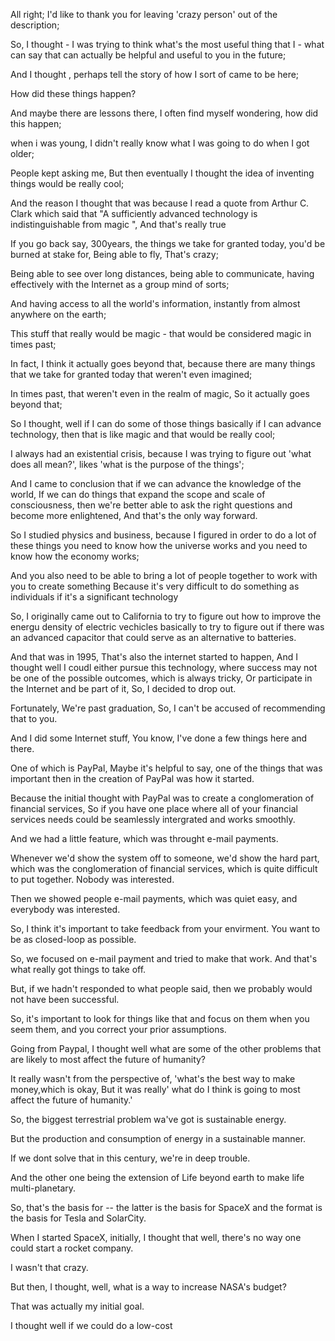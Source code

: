 All right;
I'd like to thank you for leaving 'crazy person' out of the description;

So, I thought - I was trying to think what's the most useful thing that I - what can say that can actually be helpful and useful to you in the future;

And I thought , perhaps tell the story of how I sort of came to be here;

How did these things happen?

And maybe there are lessons there, I often find myself wondering, how did this happen;

when i was young, I didn't  really know what I was going to do when I got older;

People kept asking me, But then eventually I thought the idea of inventing things would be really cool;

And the reason I thought that was because I read a quote from Arthur C. Clark which said that "A sufficiently advanced technology is indistinguishable from magic ", And that's really true

If you go back say, 300years, the things we take for granted today, you'd be burned at stake for, Being able to fly, That's crazy;

Being able to see over long distances, being able to communicate, having effectively with the Internet as a group mind of sorts;

And having access to all the world's information, instantly from almost anywhere on the earth;

This stuff that really would be magic - that would be considered magic in times past;

In fact, I think it actually goes beyond that, because there are many things that we take for granted today that weren't even imagined;

In times past, that weren't even in the realm of magic, So it actually goes beyond that;

So I thought, well if I can do some of those things basically if I can advance technology, then that is like magic and that would be really cool;

I always had an existential crisis, because I was trying  to figure out 'what does all mean?', likes 'what is the purpose of the things';

And I came to conclusion that if we can advance the knowledge of the world, If we can do things that expand the scope and scale of consciousness, then we're better able to ask the right questions and become more enlightened, And that's the only way forward.

So I studied physics and business, because I figured in order to do a lot of these things you need to know how the universe works and you need to know how the economy works;

And you also need to be able to bring a lot of people together to work with you to create something Because it's very difficult to do something as individuals if it's a significant technology

So, I originally came out to California to try to figure out how to improve the energu density of electric vechicles basically to try to figure out if there was an advanced capacitor that could serve as an alternative to batteries.

And that was in 1995, That's also the internet started to happen, And I thought well I coudl either pursue this technology, where success may not be one of the possible outcomes, which is always tricky, Or participate in the Internet and be part of it, So, I decided to drop out.

Fortunately, We're past graduation, So, I can't be accused of recommending that to you.

And I did some Internet stuff, You know, I've done a few things here and there.

One of which is PayPal, Maybe it's helpful to say, one of the things that was important then in the creation of PayPal was how it started. 

Because the initial thought with PayPal was to create a conglomeration of financial services, So if you have one place where all of your financial services needs could be seamlessly intergrated and works smoothly.

And we had a little feature, which was throught e-mail payments.

Whenever we'd show the system off to someone, we'd show the hard part, which was the conglomeration of financial services, which is quite difficult to put together.
Nobody was interested.

Then we showed people e-mail payments, which was quiet easy, and everybody was interested.

So, I think it's important to take feedback from your envirment. You want to be as closed-loop as possible.

So, we focused on e-mail payment and tried to make that work. And that's what really got things to take off.

But, if we hadn't responded to what people said, then we probably would not have been successful.

So, it's important  to look for things like that and focus on them when you seem them, and you correct your prior assumptions.

Going from Paypal, I thought well what are some of the other problems that are likely to most affect the future of humanity?

It really wasn't from the perspective of, 'what's the best way to make money,which is okay, But it was really' what do I think is going to most affect the future of humanity.'

So, the biggest terrestrial problem wa've got is sustainable energy.

But the production and consumption of energy in a sustainable manner.

If we dont solve that in this century, we're in deep trouble.

And the other one being the extension of Life beyond earth to make life multi-planetary.

So, that's the basis for -- the latter is the basis for SpaceX and the format is the basis for Tesla and SolarCity. 

When I started SpaceX, initially, I thought that well, there's no way one could start a rocket company.

I wasn't that crazy.

But then, I thought, well, what is a way to increase NASA's budget?

That was actually my initial goal.

I thought well if we could do a low-cost